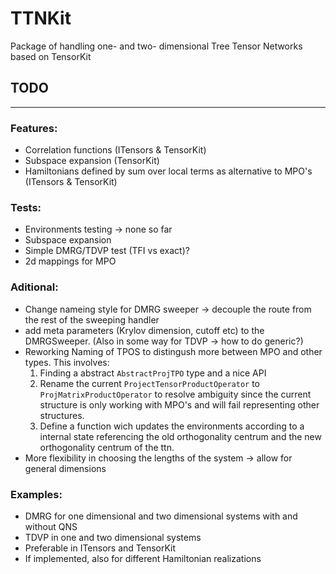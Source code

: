 # TTNKit
Package of handling one- and two- dimensional Tree Tensor Networks based on TensorKit


## TODO

---

### Features:

- Correlation functions (ITensors & TensorKit)
- Subspace expansion (TensorKit)
- Hamiltonians defined by sum over local terms as alternative to MPO's (ITensors & TensorKit)

### Tests:

- Environments testing ->  none so far
- Subspace expansion
- Simple DMRG/TDVP test (TFI vs exact)?
- 2d mappings for MPO

### Aditional:

- Change nameing style for DMRG sweeper -> decouple the route from the rest of the sweeping handler
- add meta parameters (Krylov dimension, cutoff etc) to the DMRGSweeper. (Also in some way for TDVP ->  how to do generic?)
- Reworking Naming of TPOS to distingush more between MPO and other types. This involves:
  1) Finding a abstract `AbstractProjTPO` type and a nice API
  2) Rename the current `ProjectTensorProductOperator` to `ProjMatrixProductOperator` to resolve ambiguity since the
     current structure is only working with MPO's and will fail representing other structures.
  3) Define a function wich updates the environments according to a internal state referencing the old orthogonality centrum
     and the new orthogonality centrum of the ttn.
- More flexibility in choosing the lengths of the system -> allow for general dimensions
     
### Examples:

- DMRG for one dimensional and two dimensional systems with and without QNS
- TDVP in one and two dimensional systems
- Preferable in ITensors and TensorKit
- If implemented, also for different Hamiltonian realizations
